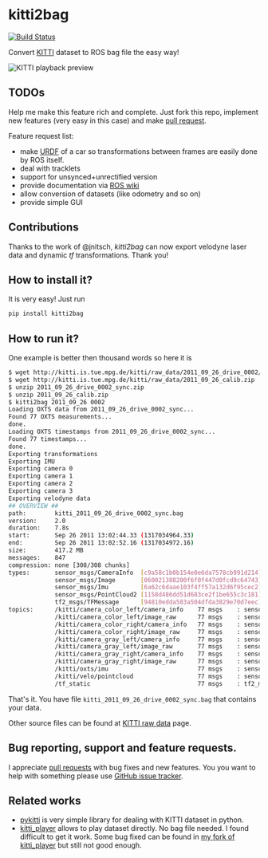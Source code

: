 # kitti2bag

[![Build Status](https://travis-ci.org/tomas789/kitti2bag.svg?branch=master)](https://travis-ci.org/tomas789/kitti2bag)

Convert [KITTI](http://www.cvlibs.net/datasets/kitti/index.php) dataset to ROS bag file the easy way!

![KITTI playback preview](https://tomas789.github.io/kitti2bag/img/kitti_playback.png)

## TODOs

Help me make this feature rich and complete. Just fork this repo, implement new features (very easy in this case) and make [pull request](https://github.com/tomas789/kitti2bag/pulls).

Feature request list:
 * make [URDF](http://wiki.ros.org/urdf) of a car so transformations between frames are easily done by ROS itself.
 * deal with tracklets
 * support for unsynced+unrectified version
 * provide documentation via [ROS wiki](wiki.ros.org)
 * allow conversion of datasets (like odometry and so on)
 * provide simple GUI
 
## Contributions

Thanks to the work of @jnitsch, _kitti2bag_ can now export velodyne laser data and dynamic _tf_ transformations. Thank you!

## How to install it?

It is very easy! Just run
```bash
pip install kitti2bag
```

## How to run it?

One example is better then thousand words so here it is

```bash
$ wget http://kitti.is.tue.mpg.de/kitti/raw_data/2011_09_26_drive_0002/2011_09_26_drive_0002_sync.zip
$ wget http://kitti.is.tue.mpg.de/kitti/raw_data/2011_09_26_calib.zip
$ unzip 2011_09_26_drive_0002_sync.zip
$ unzip 2011_09_26_calib.zip
$ kitti2bag 2011_09_26 0002
Loading OXTS data from 2011_09_26_drive_0002_sync...
Found 77 OXTS measurements...
done.
Loading OXTS timestamps from 2011_09_26_drive_0002_sync...
Found 77 timestamps...
done.
Exporting transformations
Exporting IMU
Exporting camera 0
Exporting camera 1
Exporting camera 2
Exporting camera 3
Exporting velodyne data
## OVERVIEW ##
path:        kitti_2011_09_26_drive_0002_sync.bag
version:     2.0
duration:    7.8s
start:       Sep 26 2011 13:02:44.33 (1317034964.33)
end:         Sep 26 2011 13:02:52.16 (1317034972.16)
size:        417.2 MB
messages:    847
compression: none [308/308 chunks]
types:       sensor_msgs/CameraInfo  [c9a58c1b0b154e0e6da7578cb991d214]
             sensor_msgs/Image       [060021388200f6f0f447d0fcd9c64743]
             sensor_msgs/Imu         [6a62c6daae103f4ff57a132d6f95cec2]
             sensor_msgs/PointCloud2 [1158d486dd51d683ce2f1be655c3c181]
             tf2_msgs/TFMessage      [94810edda583a504dfda3829e70d7eec]
topics:      /kitti/camera_color_left/camera_info    77 msgs    : sensor_msgs/CameraInfo 
             /kitti/camera_color_left/image_raw      77 msgs    : sensor_msgs/Image      
             /kitti/camera_color_right/camera_info   77 msgs    : sensor_msgs/CameraInfo 
             /kitti/camera_color_right/image_raw     77 msgs    : sensor_msgs/Image      
             /kitti/camera_gray_left/camera_info     77 msgs    : sensor_msgs/CameraInfo 
             /kitti/camera_gray_left/image_raw       77 msgs    : sensor_msgs/Image      
             /kitti/camera_gray_right/camera_info    77 msgs    : sensor_msgs/CameraInfo 
             /kitti/camera_gray_right/image_raw      77 msgs    : sensor_msgs/Image      
             /kitti/oxts/imu                         77 msgs    : sensor_msgs/Imu        
             /kitti/velo/pointcloud                  77 msgs    : sensor_msgs/PointCloud2
             /tf_static                              77 msgs    : tf2_msgs/TFMessage
```

That's it. You have file `kitti_2011_09_26_drive_0002_sync.bag` that contains your data.

Other source files can be found at [KITTI raw data](http://www.cvlibs.net/datasets/kitti/raw_data.php) page.

## Bug reporting, support and feature requests.

I appreciate [pull requests](https://github.com/tomas789/kitti2bag/pulls) with bug fixes and new features. You you want to help with something please use [GitHub issue tracker](https://github.com/tomas789/kitti2bag/issues).

## Related works

 * [pykitti](https://github.com/utiasSTARS/pykitti) is very simple library for dealing with KITTI dataset in python. 
 * [kitti_player](https://github.com/tomas789/kitti_player) allows to play dataset directly. No bag file needed. I found difficult to get it work. Some bug fixed can be found in [my fork of kitti_player](https://github.com/tomas789/kitti_player) but still not good enough.

